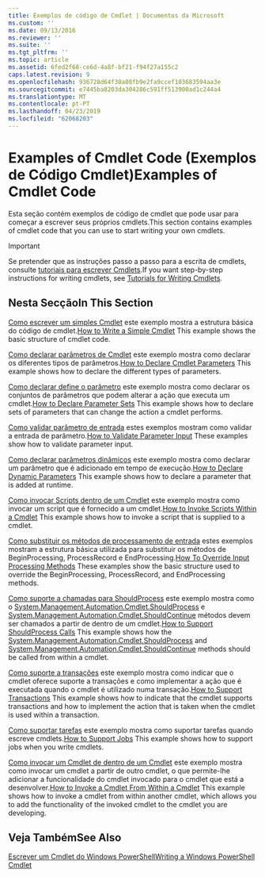 ```yaml
---
title: Exemplos de código de Cmdlet | Documentos da Microsoft
ms.custom: ''
ms.date: 09/13/2016
ms.reviewer: ''
ms.suite: ''
ms.tgt_pltfrm: ''
ms.topic: article
ms.assetid: 6fed2f68-ce6d-4a8f-bf21-f94f27a155c2
caps.latest.revision: 9
ms.openlocfilehash: 936728d64f30a08fb9e2fa9ccef103683594aa3e
ms.sourcegitcommit: e7445ba8203da304286c591ff513900ad1c244a4
ms.translationtype: MT
ms.contentlocale: pt-PT
ms.lasthandoff: 04/23/2019
ms.locfileid: "62068203"
---
```

# <a name="examples-of-cmdlet-code"></a><span data-ttu-id="afa0a-102">Examples of Cmdlet Code (Exemplos de Código Cmdlet)</span><span class="sxs-lookup"><span data-stu-id="afa0a-102">Examples of Cmdlet Code</span></span>

<span data-ttu-id="afa0a-103">Esta seção contém exemplos de código de cmdlet que pode usar para começar a escrever seus próprios cmdlets.</span><span class="sxs-lookup"><span data-stu-id="afa0a-103">This section contains examples of cmdlet code that you can use to start writing your own cmdlets.</span></span>

> [!IMPORTANT]
> <span data-ttu-id="afa0a-104">Se pretender que as instruções passo a passo para a escrita de cmdlets, consulte [tutoriais para escrever Cmdlets](./tutorials-for-writing-cmdlets.md).</span><span class="sxs-lookup"><span data-stu-id="afa0a-104">If you want step-by-step instructions for writing cmdlets, see [Tutorials for Writing Cmdlets](./tutorials-for-writing-cmdlets.md).</span></span>

## <a name="in-this-section"></a><span data-ttu-id="afa0a-105">Nesta Secção</span><span class="sxs-lookup"><span data-stu-id="afa0a-105">In This Section</span></span>

<span data-ttu-id="afa0a-106">[Como escrever um simples Cmdlet](./how-to-write-a-simple-cmdlet.md) este exemplo mostra a estrutura básica do código de cmdlet.</span><span class="sxs-lookup"><span data-stu-id="afa0a-106">[How to Write a Simple Cmdlet](./how-to-write-a-simple-cmdlet.md) This example shows the basic structure of cmdlet code.</span></span>

<span data-ttu-id="afa0a-107">[Como declarar parâmetros de Cmdlet](./how-to-declare-cmdlet-parameters.md) este exemplo mostra como declarar os diferentes tipos de parâmetros.</span><span class="sxs-lookup"><span data-stu-id="afa0a-107">[How to Declare Cmdlet Parameters](./how-to-declare-cmdlet-parameters.md) This example shows how to declare the different types of parameters.</span></span>

<span data-ttu-id="afa0a-108">[Como declarar define o parâmetro](./how-to-declare-parameter-sets.md) este exemplo mostra como declarar os conjuntos de parâmetros que podem alterar a ação que executa um cmdlet.</span><span class="sxs-lookup"><span data-stu-id="afa0a-108">[How to Declare Parameter Sets](./how-to-declare-parameter-sets.md) This example shows how to declare sets of parameters that can change the action a cmdlet performs.</span></span>

<span data-ttu-id="afa0a-109">[Como validar parâmetro de entrada](./how-to-validate-parameter-input.md) estes exemplos mostram como validar a entrada de parâmetro.</span><span class="sxs-lookup"><span data-stu-id="afa0a-109">[How to Validate Parameter Input](./how-to-validate-parameter-input.md) These examples show how to validate parameter input.</span></span>

<span data-ttu-id="afa0a-110">[Como declarar parâmetros dinâmicos](./how-to-declare-dynamic-parameters.md) este exemplo mostra como declarar um parâmetro que é adicionado em tempo de execução.</span><span class="sxs-lookup"><span data-stu-id="afa0a-110">[How to Declare Dynamic Parameters](./how-to-declare-dynamic-parameters.md) This example shows how to declare a parameter that is added at runtime.</span></span>

<span data-ttu-id="afa0a-111">[Como invocar Scripts dentro de um Cmdlet](./how-to-invoke-scripts-within-a-cmdlet.md) este exemplo mostra como invocar um script que é fornecido a um cmdlet.</span><span class="sxs-lookup"><span data-stu-id="afa0a-111">[How to Invoke Scripts Within a Cmdlet](./how-to-invoke-scripts-within-a-cmdlet.md) This example shows how to invoke a script that is supplied to a cmdlet.</span></span>

<span data-ttu-id="afa0a-112">[Como substituir os métodos de processamento de entrada](./how-to-override-input-processing-methods.md) estes exemplos mostram a estrutura básica utilizada para substituir os métodos de BeginProcessing, ProcessRecord e EndProcessing.</span><span class="sxs-lookup"><span data-stu-id="afa0a-112">[How To Override Input Processing Methods](./how-to-override-input-processing-methods.md) These examples show the basic structure used to override the BeginProcessing, ProcessRecord, and EndProcessing methods.</span></span>

<span data-ttu-id="afa0a-113">[Como suporte a chamadas para ShouldProcess](./how-to-request-confirmations.md) este exemplo mostra como o [System.Management.Automation.Cmdlet.ShouldProcess](/dotnet/api/System.Management.Automation.Cmdlet.ShouldProcess) e [System.Management.Automation.Cmdlet.ShouldContinue](/dotnet/api/System.Management.Automation.Cmdlet.ShouldContinue) métodos devem ser chamados a partir de dentro de um cmdlet.</span><span class="sxs-lookup"><span data-stu-id="afa0a-113">[How to Support ShouldProcess Calls](./how-to-request-confirmations.md) This example shows how the [System.Management.Automation.Cmdlet.ShouldProcess](/dotnet/api/System.Management.Automation.Cmdlet.ShouldProcess) and [System.Management.Automation.Cmdlet.ShouldContinue](/dotnet/api/System.Management.Automation.Cmdlet.ShouldContinue) methods should be called from within a cmdlet.</span></span>

<span data-ttu-id="afa0a-114">[Como suporte a transações](./how-to-support-transactions.md) este exemplo mostra como indicar que o cmdlet oferece suporte a transações e como implementar a ação que é executada quando o cmdlet é utilizado numa transação.</span><span class="sxs-lookup"><span data-stu-id="afa0a-114">[How to Support Transactions](./how-to-support-transactions.md) This example shows how to indicate that the cmdlet supports transactions and how to implement the action that is taken when the cmdlet is used within a transaction.</span></span>

<span data-ttu-id="afa0a-115">[Como suportar tarefas](./how-to-support-jobs.md) este exemplo mostra como suportar tarefas quando escreve cmdlets.</span><span class="sxs-lookup"><span data-stu-id="afa0a-115">[How to Support Jobs](./how-to-support-jobs.md) This example shows how to support jobs when you write cmdlets.</span></span>

<span data-ttu-id="afa0a-116">[Como invocar um Cmdlet de dentro de um Cmdlet](./how-to-invoke-a-cmdlet-from-within-a-cmdlet.md) este exemplo mostra como invocar um cmdlet a partir de outro cmdlet, o que permite-lhe adicionar a funcionalidade do cmdlet invocado para o cmdlet que está a desenvolver.</span><span class="sxs-lookup"><span data-stu-id="afa0a-116">[How to Invoke a Cmdlet From Within a Cmdlet](./how-to-invoke-a-cmdlet-from-within-a-cmdlet.md) This example shows how to invoke a cmdlet from within another cmdlet, which allows you to add the functionality of the invoked cmdlet to the cmdlet you are developing.</span></span>

## <a name="see-also"></a><span data-ttu-id="afa0a-117">Veja Também</span><span class="sxs-lookup"><span data-stu-id="afa0a-117">See Also</span></span>

[<span data-ttu-id="afa0a-118">Escrever um Cmdlet do Windows PowerShell</span><span class="sxs-lookup"><span data-stu-id="afa0a-118">Writing a Windows PowerShell Cmdlet</span></span>](./writing-a-windows-powershell-cmdlet.md)
